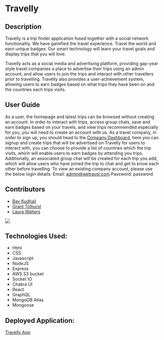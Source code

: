 # Travelly

## Description

Travelly is a trip finder application fused together with a social network functionality. We have gamified the travel experience. Travel the world and earn unique badges. Our smart technology will learn your travel goals and display trips that you will love.

Travelly acts as a social media and advertising platform, providing gap-year style travel companies a place to advertise their trips using an admin account, and allow users to join the trips and interact with other travellers prior to travelling. Travelly also provides a user-achievement system, allowing users to earn badges based on what trips they have been on and the countries each trips visits.

## User Guide

As a user, the homepage and latest trips can be browsed without creating an account. In order to interact with trips, access group chats, save and earn badges based on your travels, and view trips recommended especially for you, you will need to create an account with us.
As a travel company, in order to sign up, you should head to the [Company Dashboard](https://gentle-lowlands-70428.herokuapp.com/#/companydashboard), here you can signup and create trips that will be advertised on Travelly for users to interact with, you can choose to provide a list of countries which the trip visits, which will enable users to earn badges by attending you trips. Additionally, an associated group chat will be created for each trip you add, which will allow users who have joined the trip to chat and get to know each other before travelling.
To view an existing company account, please use the below login details:
Email: admin@wetravel.com
Password: password

## Contributors

- [Bav Kudhail](https://github.com/BavKudhail)
- [Grant Tolhurst](https://github.com/GrantRT)
- [Laura Walters](https://github.com/laurawalters1)

<img src="./screenshot.png">

## Technologies Used:

- Html
- CSS
- Javascript
- NodeJS
- Express
- AWS S3 bucket
- Socket IO
- Chakra UI
- React
- GraphQL
- MongoDB Atlas
- Mongoose

## Deployed Application:

[Travelly App](https://gentle-lowlands-70428.herokuapp.com/)
